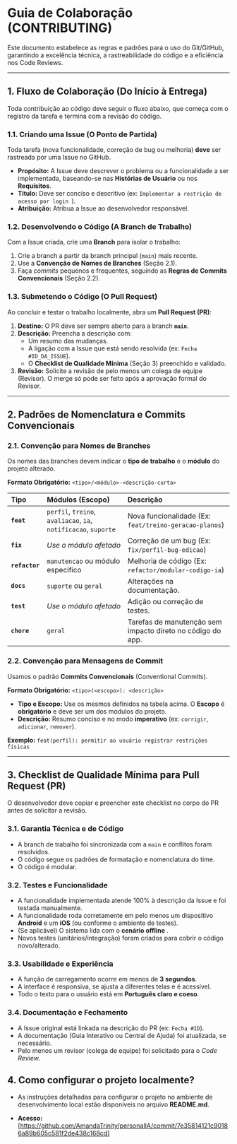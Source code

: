 # Guia de Colaboração (CONTRIBUTING)

Este documento estabelece as regras e padrões para o uso do Git/GitHub, garantindo a excelência técnica, a rastreabilidade do código e a eficiência nos Code Reviews.


---


## 1. Fluxo de Colaboração (Do Início à Entrega)

Toda contribuição ao código deve seguir o fluxo abaixo, que começa com o registro da tarefa e termina com a revisão do código.

### 1.1. Criando uma Issue (O Ponto de Partida)

Toda tarefa (nova funcionalidade, correção de bug ou melhoria) **deve** ser rastreada por uma Issue no GitHub.

* **Propósito:** A Issue deve descrever o problema ou a funcionalidade a ser implementada, baseando-se nas **Histórias de Usuário** ou nos **Requisitos**.
* **Título:** Deve ser conciso e descritivo (ex: `Implementar a restrição de acesso por login `).
* **Atribuição:** Atribua a Issue ao desenvolvedor responsável.

### 1.2. Desenvolvendo o Código (A Branch de Trabalho)

Com a Issue criada, crie uma **Branch** para isolar o trabalho:

1.  Crie a branch a partir da branch principal (`main`) mais recente.
2.  Use a **Convenção de Nomes de Branches** (Seção 2.1).
3.  Faça *commits* pequenos e frequentes, seguindo as **Regras de Commits Convencionais** (Seção 2.2).

### 1.3. Submetendo o Código (O Pull Request)

Ao concluir e testar o trabalho localmente, abra um **Pull Request (PR)**:

1.  **Destino:** O PR deve ser sempre aberto para a branch **`main`**.
2.  **Descrição:** Preencha a descrição com:
    * Um resumo das mudanças.
    * A ligação com a Issue que está sendo resolvida (ex: `Fecha #ID_DA_ISSUE`).
    * O **Checklist de Qualidade Mínima** (Seção 3) preenchido e validado.
3.  **Revisão:** Solicite a revisão de pelo menos um colega de equipe (Revisor). O merge só pode ser feito após a aprovação formal do Revisor.

---

## 2. Padrões de Nomenclatura e Commits Convencionais

### 2.1. Convenção para Nomes de Branches

Os nomes das branches devem indicar o **tipo de trabalho** e o **módulo** do projeto alterado.

**Formato Obrigatório:** `<tipo>/<módulo>-<descrição-curta>`

| Tipo | Módulos (Escopo) | Descrição |
| :--- | :--- | :--- |
| **`feat`** | `perfil`, `treino`, `avaliacao`, `ia`, `notificacao`, `suporte` | Nova funcionalidade (Ex: `feat/treino-geracao-planos`) |
| **`fix`** | *Use o módulo afetado* | Correção de um bug (Ex: `fix/perfil-bug-edicao`) |
| **`refactor`** | `manutencao` ou módulo específico | Melhoria de código (Ex: `refactor/modular-codigo-ia`) |
| **`docs`** | `suporte` ou `geral` | Alterações na documentação. |
| **`test`** | *Use o módulo afetado* | Adição ou correção de testes. |
| **`chore`** | `geral` | Tarefas de manutenção sem impacto direto no código do app. |

### 2.2. Convenção para Mensagens de Commit

Usamos o padrão **Commits Convencionais** (Conventional Commits).

**Formato Obrigatório:** `<tipo>(<escopo>): <descrição>`

* **Tipo e Escopo:** Use os mesmos definidos na tabela acima. O **Escopo** é **obrigatório** e deve ser um dos módulos do projeto.
* **Descrição:** Resumo conciso e no modo **imperativo** (ex: `corrigir`, `adicionar`, `remover`).

**Exemplo:** `feat(perfil): permitir ao usuário registrar restrições físicas`

---

## 3. Checklist de Qualidade Mínima para Pull Request (PR)

O desenvolvedor deve copiar e preencher este checklist no corpo do PR antes de solicitar a revisão.

### 3.1. Garantia Técnica e de Código

* A branch de trabalho foi sincronizada com a `main` e conflitos foram resolvidos.
* O código segue os padrões de formatação e nomenclatura do time.
* O código é modular.

### 3.2. Testes e Funcionalidade

* A funcionalidade implementada atende 100% à descrição da Issue e foi testada manualmente.
* A funcionalidade roda corretamente em pelo menos um dispositivo **Android** e um **iOS** (ou conforme o ambiente de testes). 
* (Se aplicável) O sistema lida com o **cenário offline** .
* Novos testes (unitários/integração) foram criados para cobrir o código novo/alterado.

### 3.3. Usabilidade e Experiência 

* A função de carregamento ocorre em menos de **3 segundos**.
* A interface é responsiva, se ajusta a diferentes telas e é acessível.
* Todo o texto para o usuário está em **Português claro e coeso**.

### 3.4. Documentação e Fechamento

* A Issue original está linkada na descrição do PR (ex: `Fecha #ID`).
* A documentação (Guia Interativo ou Central de Ajuda) foi atualizada, se necessário.
* Pelo menos um revisor (colega de equipe) foi solicitado para o *Code Review*.

## 4. Como configurar o projeto localmente?
 * As instruções detalhadas para configurar o projeto no ambiente de desenvolvimento local estão disponíveis no arquivo **README.md**.

* **Acesso:** [https://github.com/AmandaTrinity/personalIA/commit/7e35814121c90186a89b605c581f2de438c168cd]
